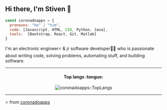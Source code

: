 ## Hi there, I'm Stiven 👋

```js
const coronadoapps = {
  pronouns: "he" | "him",
  code: [Javascript, HTML, CSS, Python, Java],
  tools:  [Bootstrap, React, Git, Matlab]
}

```

<p>
  I'm an electronic engineer⚡ & jr software developer👨‍💻 who is passionate about writing code, solving problems, automating stuff, and building software.
</p>

<hr>
<h4 align="center">Top langs :tongue:</h4>
<p align="center">
  <img src="https://github-readme-stats.vercel.app/api/top-langs/?username=coronadoapps&langs_count=5&theme=tokyonight&layout=compact" alt="coronadoapps::TopLangs" />
</p>


---
⭐️ from [coronadoapps](https://github.com/coronadoapps)







<!--
**coronadoapps/coronadoapps** is a ✨ _special_ ✨ repository because its `README.md` (this file) appears on your GitHub profile.

Here are some ideas to get you started:

- 🔭 I’m currently working on ...
- 🌱 I’m currently learning ...
- 👯 I’m looking to collaborate on ...
- 🤔 I’m looking for help with ...
- 💬 Ask me about ...
- 📫 How to reach me: ...
- 😄 Pronouns: ...
- ⚡ Fun fact: ...
-->
